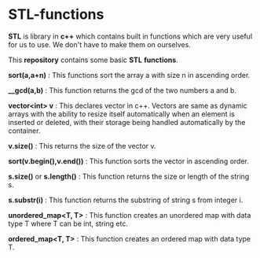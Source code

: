 # **STL-functions**  

**STL** is library in **c++** which contains built in functions which are very useful for us to use. We don't have to make them on ourselves.  

This **repository** contains some basic **STL** **functions**.

**sort(a,a+n)** : This functions sort the array a with size n in ascending order.

**__gcd(a,b)** : This function returns the gcd of the two numbers a and b.

**vector\<int> v** : This declares vector in c++. Vectors are same as dynamic arrays with the ability to resize itself automatically when an element is inserted or deleted, with their storage being handled automatically by the container. 

**v.size()** : This returns the size of the vector v.

**sort(v.begin(),v.end())** : This function sorts the vector in ascending order.

**s.size()** or **s.length()** : This function returns the size or length of the string s.   

**s.substr(i)** : This function returns the substring of string s from integer i.

**unordered_map<T, T>** : This function creates an unordered map with data type T where T can be int, string etc.

**ordered_map<T, T>** : This function creates an ordered map with data type T.
